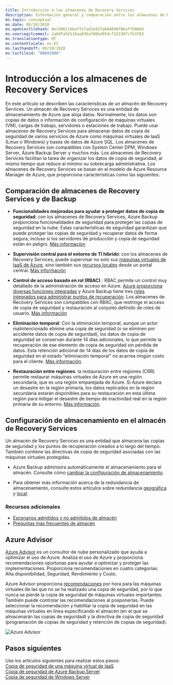 ```yaml
---
title: Introducción a los almacenes de Recovery Services
description: Información general y comparación entre los almacenes de Recovery Services y los de Azure Backup.
ms.topic: conceptual
ms.date: 08/10/2018
ms.openlocfilehash: 0e1d061c6baf31fad2e937a604098f0baff6086d
ms.sourcegitcommit: 1a0dfa54116aa036af86bd95dcf322307cfb3f83
ms.translationtype: HT
ms.contentlocale: es-ES
ms.lasthandoff: 08/10/2020
ms.locfileid: "88041908"
---
```

# <a name="recovery-services-vaults-overview"></a>Introducción a los almacenes de Recovery Services

En este artículo se describen las características de un almacén de Recovery Services. Un almacén de Recovery Services es una entidad de almacenamiento de Azure que aloja datos. Normalmente, los datos son copias de datos o información de configuración de máquinas virtuales (VM), cargas de trabajo, servidores o estaciones de trabajo. Puede usar almacenes de Recovery Services para almacenar datos de copia de seguridad de varios servicios de Azure como máquinas virtuales de IaaS (Linux o Windows) y bases de datos de Azure SQL. Los almacenes de Recovery Services son compatibles con System Center DPM, Windows Server, Azure Backup Server y muchos más. Los almacenes de Recovery Services facilitan la tarea de organizar los datos de copia de seguridad, al mismo tiempo que reduce al mínimo su sobrecarga administrativa. Los almacenes de Recovery Services se basan en el modelo de Azure Resource Manager de Azure, que proporciona características como las siguientes:

## <a name="comparing-recovery-services-vaults-and-backup-vaults"></a>Comparación de almacenes de Recovery Services y de Backup

- **Funcionalidades mejoradas para ayudar a proteger datos de copia de seguridad**: con los almacenes de Recovery Services, Azure Backup proporciona funcionalidades de seguridad para proteger las copias de seguridad en la nube. Estas características de seguridad garantizan que puede proteger las copias de seguridad y recuperar datos de forma segura, incluso si los servidores de producción y copia de seguridad están en peligro. [Más información](backup-azure-security-feature.md)

- **Supervisión central para el entorno de TI híbrido**: con los almacenes de Recovery Services, puede supervisar no solo sus [máquinas virtuales de IaaS de Azure](backup-azure-manage-vms.md), sino también sus [recursos locales](backup-azure-manage-windows-server.md#manage-backup-items) desde un portal central. [Más información](backup-azure-monitoring-built-in-monitor.md)

- **Control de acceso basado en rol (RBAC)** : RBAC permite un control muy detallado de la administración de acceso en Azure. [Azure proporciona diversas funciones integradas](../role-based-access-control/built-in-roles.md) y Azure Backup tiene tres [roles integrados para administrar puntos de recuperación](backup-rbac-rs-vault.md). Los almacenes de Recovery Services son compatibles con RBAC, que restringe el acceso de copia de seguridad y restauración al conjunto definido de roles de usuario. [Más información](backup-rbac-rs-vault.md)

- **Eliminación temporal**:  Con la eliminación temporal, aunque un actor malintencionado elimine una copia de seguridad (o se eliminen por accidente datos de copia de seguridad), los datos de copia de seguridad se conservan durante 14 días adicionales, lo que permite la recuperación de ese elemento de copia de seguridad sin pérdida de datos. Esta retención adicional de 14 días de los datos de copia de seguridad en el estado "eliminación temporal" no acarrea ningún costo para el cliente. [Más información](backup-azure-security-feature-cloud.md).

- **Restauración entre regiones**:  la restauración entre regiones (CRR) permite restaurar máquinas virtuales de Azure en una región secundaria, que es una región emparejada de Azure. Si Azure declara un desastre en la región primaria, los datos replicados en la región secundaria estarán disponibles para su restauración en esta última región para mitigar el desastre de tiempo de inactividad real en la región primaria de su entorno. [Más información](backup-azure-arm-restore-vms.md#cross-region-restore).

## <a name="storage-settings-in-the-recovery-services-vault"></a>Configuración de almacenamiento en el almacén de Recovery Services

Un almacén de Recovery Services es una entidad que almacena las copias de seguridad y los puntos de recuperación creados a lo largo del tiempo. También contiene las directivas de copia de seguridad asociadas con las máquinas virtuales protegidas.

- Azure Backup administra automáticamente el almacenamiento para el almacén. Consulte cómo [cambiar la configuración de almacenamiento](./backup-create-rs-vault.md#set-storage-redundancy).

- Para obtener más información acerca de la redundancia de almacenamiento, consulte estos artículos sobre redundancia [geográfica](../storage/common/storage-redundancy.md) y [local](../storage/common/storage-redundancy.md).

### <a name="additional-resources"></a>Recursos adicionales

- [Escenarios admitidos y no admitidos de almacén](backup-support-matrix.md#vault-support)
- [Preguntas más frecuentes de almacén](backup-azure-backup-faq.md)

## <a name="azure-advisor"></a>Azure Advisor

[Azure Advisor](../advisor/index.yml) es un consultor de nube personalizado que ayuda a optimizar el uso de Azure. Analiza el uso de Azure y proporciona recomendaciones oportunas para ayudar a optimizar y proteger las implementaciones. Proporciona recomendaciones en cuatro categorías: Alta disponibilidad, Seguridad, Rendimiento y Costo.

Azure Advisor proporciona [recomendaciones](../advisor/advisor-high-availability-recommendations.md#protect-your-virtual-machine-data-from-accidental-deletion) por hora para las máquinas virtuales de las que no se ha realizado una copia de seguridad, por lo que nunca se pierde la copia de seguridad de máquinas virtuales importantes. También puede controlar las recomendaciones al posponerlas.  Puede seleccionar la recomendación y habilitar la copia de seguridad en las máquinas virtuales en línea especificando el almacén (en el que se almacenarán las copias de seguridad) y la directiva de copia de seguridad (programación de copias de seguridad y retención de copias de seguridad).

![Azure Advisor](./media/backup-azure-recovery-services-vault-overview/azure-advisor.png)

## <a name="next-steps"></a>Pasos siguientes

Use los artículos siguientes para realizar estos pasos:</br>
[Copia de seguridad de una máquina virtual de IaaS](backup-azure-arm-vms-prepare.md)</br>
[Copia de seguridad de Azure Backup Server](backup-azure-microsoft-azure-backup.md)</br>
[Copia de seguridad de Windows Server](backup-windows-with-mars-agent.md)
